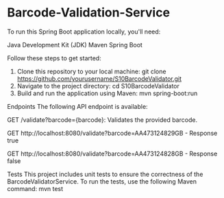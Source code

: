 # Barcode-Validation-Service

To run this Spring Boot application locally, you'll need:

Java Development Kit (JDK)
Maven
Spring Boot

Follow these steps to get started:

  1) Clone this repository to your local machine: git clone https://github.com/yourusername/S10BarcodeValidator.git
  2) Navigate to the project directory: cd S10BarcodeValidator
  3) Build and run the application using Maven: mvn spring-boot:run

Endpoints
The following API endpoint is available:

GET /validate?barcode={barcode}: Validates the provided barcode.

GET http://localhost:8080/validate?barcode=AA473124829GB - Response true

GET http://localhost:8080/validate?barcode=AA473124828GB - Response false

Tests
This project includes unit tests to ensure the correctness of the BarcodeValidatorService. 
To run the tests, use the following Maven command: mvn test
